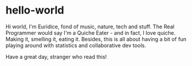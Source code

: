 # hello-world
Hi world, 
I'm Euridice, fond of music, nature, tech and stuff. The Real Programmer would say I'm a Quiche Eater - and in fact, I love quiche. Making it, smelling it, eating it. Besides, this is all about having a bit of fun playing around with statistics and collaborative dev tools. 

Have a great day, stranger who read this!
